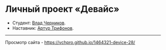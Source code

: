 # Личный проект «Девайс»

* Студент: [Влад Черников](https://up.htmlacademy.ru/htmlcss/28/user/1464321).
* Наставник: [Артур Трифонов](https://htmlacademy.ru/profile/wrgraff).

---

Просмотр сайта - https://vchpro.github.io/1464321-device-28/
